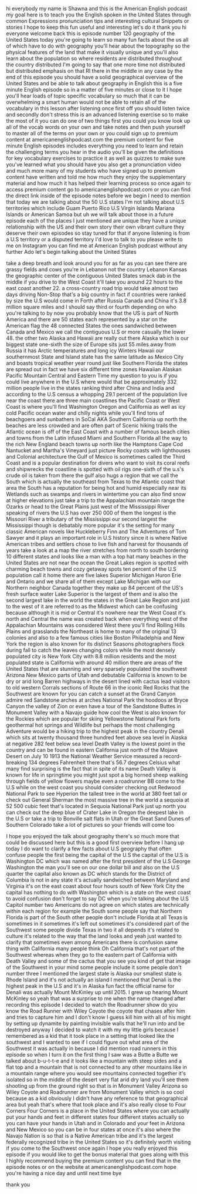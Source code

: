 hi everybody my name is Shawna and this 
is the American English podcast my goal
here is to teach you the English spoken
in the United States through common
Expressions pronunciation tips and
interesting cultural Snippets or stories
I hope to keep this fun useful and
interesting let's do it
thank you
hi everyone welcome back this is episode
number 120 geography of the United
States
today you're going to learn so many fun
facts about the us all of which have to
do with geography
you'll hear about the topography so the
physical features of the land that make
it visually unique and you'll also learn
about the population so where residents
are distributed throughout the country
distributed I'm going to say that one
more time not distributed but
distributed emphasis on that RI there in
the middle
in any case by the end of this episode
you should have a solid geographical
overview of the United States and be
able to talk about geography in English
this is a five minute English episode so
in a matter of five minutes or close to
it I hope you'll hear loads of topic
specific vocabulary so much that it can
be overwhelming a smart human would not
be able to retain all of the vocabulary
in this lesson after listening once
first off you should listen twice
and secondly don't stress this is an
advanced listening exercise so to make
the most of it you can do one of two
things
first you could you know look up all of
the vocab words on your own and take
notes and then push yourself to master
all of the terms on your own
or you could sign up to premium content
at
americanenglishpodcast.com the premium
content for five minute English episodes
includes everything you need to learn
and retain the challenging terms you
hear in the audio you'll be given the
definitions for key vocabulary exercises
to practice it as well as quizzes to
make sure you've learned what you should
have you also get a pronunciation video
and much more many of my students who
have signed up to premium content have
written and told me how much they enjoy
the supplementary material and how much
it has helped their learning process
so once again to access premium content
go to
americanenglishpodcast.com or you can
find the direct link inside of the
episode notes
before we begin
I need to mention that today we are
talking about the 50 U.S states I'm not
talking about U.S territories which
include Guam Puerto Rico U.S Virgin
Islands Mariana Islands or American
Samoa but uh we will talk about those in
a future episode each of the places I
just mentioned are unique they have a
unique relationship with the US and
their own story their own vibrant
culture they deserve their own episodes
so stay tuned for that
if anyone listening is from a U.S
territory or a disputed territory I'd
love to talk to you please write to me
on Instagram you can find me at American
English podcast
without any further Ado let's begin
talking about the United States

take a deep breath
and look around you
for as far as you can see there are
grassy fields and cows
you're in Lebanon
not the country Lebanon Kansas the
geographic center of the contiguous
United States
smack dab in the middle if you drive to
the West Coast it'll take you around 22
hours to the east coast another 22. a
cross-country road trip would take
almost two days driving Non-Stop
that's a big country in fact if
countries were ranked by size the U.S
would come in Forth after Russia Canada
and China it's 3.8 million square miles
and I should say third or fourth
depending on who you're talking to by
now you probably know that the US is
part of North America and there are 50
states each represented by a star on the
American flag
the 48 connected States the ones
sandwiched between Canada and Mexico we
call the contiguous U.S or more casually
the lower 48. the other two Alaska and
Hawaii are really out there
Alaska which is our biggest state
one-sixth the size of Europe sits just
55 miles away from Russia it has Arctic
temperatures and long icy Winters Hawaii
our southernmost State and Island state
has the same latitude as Mexico City and
boasts tropical weather year round just
like Southern Florida
the states are spread out in fact we
have six different time zones Hawaiian
Alaskan Pacific Mountain Central and
Eastern Time
my question to you is if you could live
anywhere in the U.S where would that be
approximately
332 million people live in the states
ranking third after China and India and
according to the U.S census a whopping
29.1 percent of the population live near
the coast
there are three main coastlines the
Pacific Coast or West Coast is where
you'll find Washington Oregon and
California as well as icy cold Pacific
ocean water and chilly nights while
you'll find tons of beachgoers and
sunbathers in SoCal AKA Southern
California up north the beaches are less
crowded and are often part of Scenic
hiking trails
the Atlantic ocean is off of the East
Coast with a number of famous beach
cities and towns from the Latin infused
Miami and Southern Florida all the way
to the rich New England beach towns up
north like the Hamptons Cape Cod
Nantucket and Martha's Vineyard just
picture Rocky coasts with lighthouses
and Colonial architecture the Gulf of
Mexico is sometimes called the Third
Coast and is a popular destination for
divers who want to visit its coral reefs
and shipwrecks the coastline is spotted
with oil rigs one-sixth of the u.s's
crude oil is taken from there
the gulf also hugs a region that we call
the South
which is actually the southeast from
Texas to the Atlantic coast that area
the South has a reputation for being hot
and humid especially near its Wetlands
such as swamps and rivers in wintertime
you can also find snow at higher
elevations just take a trip to the
Appalachian mountain range the Ozarks or
head to the Great Plains just west of
the Mississippi River
speaking of rivers the U.S has over 250
000 of them the longest is the Missouri
River a tributary of the Mississippi our
second largest the Mississippi though is
debatably more popular it's the setting
for many classic American novels like
Huckleberry Finn and The Adventures of
Tom Sawyer and it plays an important
role in U.S history since it is where
Native American tribes and settlers
chose to live fish and harvest for
thousands of years
take a look at a map the river stretches
from north to south bordering 10
different states and looks like a man
with a top hat
many beaches in the United States are
not near the ocean
the Great Lakes region is spotted with
charming beach towns and cozy getaway
spots ten percent of the U.S population
call it home
there are five lakes Superior Michigan
Huron Erie and Ontario and we share all
of them except Lake Michigan with our
Northern neighbor Canada
together they make up 84 percent of the
US's fresh surface water Lake Superior
is the largest of them and is also the
second largest lake in the world
the states in the Great Lake Region and
just to the west of it are referred to
as the Midwest which can be confusing
because although it is mid or
Central it's nowhere near the West Coast
it's north and Central the name was
created back when everything west of the
Appalachian Mountains was considered
West there you'll find Rolling Hills
Plains and grasslands
the Northeast is home to many of the
original 13 colonies and also to a few
famous cities like Boston Philadelphia
and New York
the region is also known for its
distinct Seasons photographers flock
during fall to catch the leaves changing
colors while the most densely populated
city is New York City with 8.8 million
residents and the most populated state
is California with around 40 million
there are areas of the United States
that are stunning and very sparsely
populated the southwest Arizona New
Mexico parts of Utah and debutable
California is known to be dry or arid
long Barren highways in the desert lined
with cactus lead visitors to old western
Corrals sections of Route 66 in the
iconic Red Rocks that the Southwest are
known for you can catch a sunset at the
Grand Canyon admire red Sandstone arches
at arches National Park the hoodoos at
Bryce Canyon the valley of Zion or even
have a tour of the Sandstone Buttes in
Monument Valley with a Navajo guide how
cool
the West is also known for the Rockies
which are popular for skiing Yellowstone
National Park forts geothermal hot
springs and Wildlife but perhaps the
most challenging Adventure would be a
hiking trip to the highest peak in the
country Denali which sits at twenty
thousand three hundred feet above sea
level in Alaska
at negative 282 feet below sea level
Death Valley is the lowest point in the
country and can be found in eastern
California just north of the Mojave
Desert on July 10 1913 the National
Weather Service measured a
record-breaking
134 degrees Fahrenheit there
that's 56.7 degrees Celsius
what many find surprising is the fact
that in spite of its name Death Valley
is known for life in springtime you
might just spot a big horned sheep
walking through fields of yellow flowers
maybe even a roadrunner BB
come to the U.S while on the west coast
you should consider checking out Redwood
National Park to see Hyperion the
tallest tree in the world at 380 feet
tall or check out General Sherman the
most massive tree in the world a sequoia
at 52 500 cubic feet that's located in
Sequoia National Park just up north you
can check out the deep blue of Crater
Lake in Oregon the deepest lake in the
U.S or take a trip to Bonville salt
flats in Utah or the Great Sand Dunes of
Southern Colorado take a lot of pictures
so your friends will come too

I hope you enjoyed the talk about
geography there's so much more that
could be discussed here but this is a
good first overview
before I hang up today I do want to
clarify a few facts about U.S geography
that often confuse people the first
being the capital of the U.S the capital
of the U.S is Washington DC which was
named after the first president of the
U.S George Washington the man you'll see
on our one dollar bill and also on the
U.S quarter the capital also known as DC
which stands for the District of
Columbia is not in any state it's
actually sandwiched between Maryland and
Virginia it's on the east coast about
four hours south of New York City the
capital has nothing to do with
Washington which is a state on the west
coast to avoid confusion don't forget to
say DC when you're talking about the U.S
Capitol
number two Americans do not agree on
which states are technically within each
region for example the South some people
say that Northern Florida is part of the
South other people don't include Florida
at all Texas is sometimes in it
sometimes it's left out sometimes it's
considered part of the Southwest some
people divide Texas in two
it all depends it's related to culture
it's related to the way that the land
looks and yeah just wanted to clarify
that sometimes even among Americans
there is confusion same thing with
California many people think Oh
California that's not part of the
Southwest whereas when they go to the
eastern part of California with Death
Valley and some of the cactus that you
see you kind of get that image of the
Southwest in your mind some people
include it some people don't
number three I mentioned the largest
state is Alaska our smallest state is
Rhode Island and it's not actually an
island
I mentioned that Denali is the highest
peak in the U.S and it's in Alaska
fun fact the official name for Denali
was actually Mount McKinley up until
2015.
I grew up hearing Mount McKinley so yeah
that was a surprise to me when the name
changed
after recording this episode I decided
to watch the Roadrunner show
do you know the Road Runner with Wiley
Coyote the coyote that chases after him
and tries to capture him and I don't
know I guess kill him with all of his
might by setting up dynamite
by painting invisible walls that he'll
run into and be destroyed anyway I
decided to watch it with my my little
girls because I remembered as a kid that
it took place in a setting that looked
like the southwest and I wanted to see
if I could figure out what area of the
Southwest it was actually in because I
did mention road runners in this episode
so when I turn it on the first thing I
saw was a Butte a Butte we talked about
b-u-t-t-e and it looks like a mountain
with steep sides and a flat top and a
mountain that is not connected to any
other mountains like in a mountain range
where you would see mountains connected
together it's isolated
so in the middle of the desert very flat
arid dry land you'll see them shooting
up from the ground
right so that is in Monument Valley
Arizona so Wiley Coyote and Roadrunner
are from Monument Valley which is so
cool because as a kid obviously I didn't
have
any reference to that geographical area
but yeah that's where that took place
and it's also really close to Four
Corners Four Corners is a place in the
United States where you can actually put
your hands and feet in different states
four different states actually so you
can have your hands in Utah and in
Colorado and your feet in Arizona and
New Mexico so you can be in four states
at once it's also where the Navajo
Nation is so that is a Native American
tribe and it's the largest federally
recognized tribe in the United States so
it's definitely worth visiting if you
come to the Southwest
once again I hope you really enjoyed
this episode if you would like to get
the bonus material that goes along with
this I highly recommend buying the
premium content you can find that in the
episode notes or on the website at
americanenglishpodcast.com hope you're
having a nice day and until next time
bye

thank you

